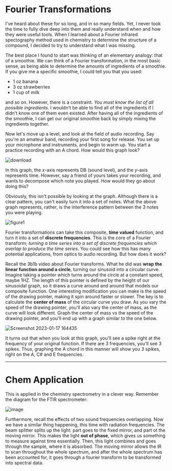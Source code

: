 # Fourier Transformations
<script type="text/x-mathjax-config"> MathJax.Hub.Config({ tex2jax: { skipTags: ['script', 'noscript', 'style', 'textarea', 'pre'], inlineMath: [['$','$']] } }); </script> <script src="https://cdn.mathjax.org/mathjax/latest/MathJax.js?config=TeX-AMS-MML_HTMLorMML" type="text/javascript"></script> 
I've heard about these for so long, and in so many fields. Yet, I never took the time to fully dive deep into them and really understand when and how they were useful tools. When I learned about a Fourier infrared spectography method used in chemistry to determine the structure of a compound, I decided to try to understand what I was missing.

The best place I found to start was thinking of an elementary analogy: that of a smoothie. We can think of a Fourier transformation, in the most basic sense, as being able to determine the amounts of ingredients of a smoothie. If you give me a specific smoothie, I could tell you that you used:
- 1 oz banana
- 3 oz strawberries
- 1 cup of milk

and so on. However, there is a constraint. *You must know the list of all possible ingredients.* I wouldn't be able to find all of the ingredients if I didn't know one of them even existed. After having all of the ingredients of the smoothie, I can get our original smoothie back by simply mixing the ingredients together.

Now let's move up a level, and look at the field of audio recording. Say you're an amateur band, recording your first song for release. You set up your microphone and instruments, and begin to warm up. You start a practice recording with an A chord. How would this graph look?

![download](https://user-images.githubusercontent.com/83550862/213028807-d1456868-5ca2-4e6c-8639-4d07961974dc.png)


In this graph, the $x$-axis represents DB (sound level), and the $y$-axis represents time. However, say a friend of yours takes your recording, and wants to decompose which note you played. How would they go about doing this?

Obviously, this isn't possible by looking at the graph. Although there is a clear pattern, you can't easily turn it into a set of notes. What the above graph represents, rather, is the interference pattern between the 3 notes you were playing. 

![figure1](https://user-images.githubusercontent.com/83550862/213028707-11a756c0-80d5-4bdc-8392-1a3f396d64a6.png)


Fourier transformations can take this composite, **time valued** function, and turn it into a set of **discrete frequencies**. This is the core of a Fourier transform; *turning a time series into a set of discrete frequencies which overlap to produce the time series*. You could see how this has many potential applications, from optics to audio recording. But how does it work?

Recall the 3b1b video about Fourier transforms. What he did was **wrap the linear function around a circle**, turning our sinusoid into a circular curve. Imagine taking a pointer which turns around the circle at a constant speed, maybe 1HZ. The length of this pointer is defined by the height of our sinusoidal graph, so it draws a curve around and around that models our composite function. One interesting modification you can make is the speed of the drawing pointer, making it spin around faster or slower. The key is to calculate the **center of mass** of the circular curve you draw. As you vary the speed of the drawing pointer, you'll also vary the center of mass, as the curve will look different. Graph the center of mass vs the speed of the drawing pointer, and you'll end up with a graph similar to the one below.

![Screenshot 2023-01-17 164435](https://user-images.githubusercontent.com/83550862/213028691-9c57f8ca-a2a7-4ea4-b119-27b296fe9d03.png)


It turns out that when you look at this graph, you'll see a spike right at the frequency of your original function. If there are 3 frequencies, you'll see 3 spikes. Thus, graphing the A chord in this manner will show you 3 spikes, right on the A, C# and E frequencies.

<hr>

# Chem Application

This is applied in the chemistry spectrometry in a clever way. Remember the diagram for the FTIR spectrometer:

![image](https://user-images.githubusercontent.com/83550862/215231681-401ca070-9203-4d4c-befd-6dbb20ab7185.png)


Furthermore, recall the effects of two sound frequencies overlapping. Now we have a similar thing happening, this time with radiation frequencies. The beam splitter splits up the light: part goes to the fixed mirror, and part ot the moving mirror. This makes the light **out of phase**, which gives us something to measure against time essentially. Then, this light combines and goes through the sample, where it is absorbed. The moving mirror allows the IR to scan throughout the whole spectrum, and after the whole spectrum has been accounted for, it goes through a fourier transform to be transformed into spectral data.
